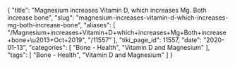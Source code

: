 {
    "title": "Magnesium increases Vitamin D, which increases Mg. Both increase bone",
    "slug": "magnesium-increases-vitamin-d-which-increases-mg-both-increase-bone",
    "aliases": [
        "/Magnesium+increases+Vitamin+D+which+increases+Mg+Both+increase+bone+\u2013+Oct+2019",
        "/11557"
    ],
    "tiki_page_id": 11557,
    "date": "2020-01-13",
    "categories": [
        "Bone - Health",
        "Vitamin D and Magnesium"
    ],
    "tags": [
        "Bone - Health",
        "Vitamin D and Magnesium"
    ]
}